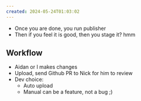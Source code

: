```yaml
---
created: 2024-05-24T01:03:02
---
```

- Once you are done, you run publisher
- Then if you feel it is good, then you stage it? hmm

## Workflow
- Aidan or I makes changes
- Upload, send Github PR to Nick for him to review
- Dev choice:
	- Auto upload
	- Manual can be a feature, not a bug ;)